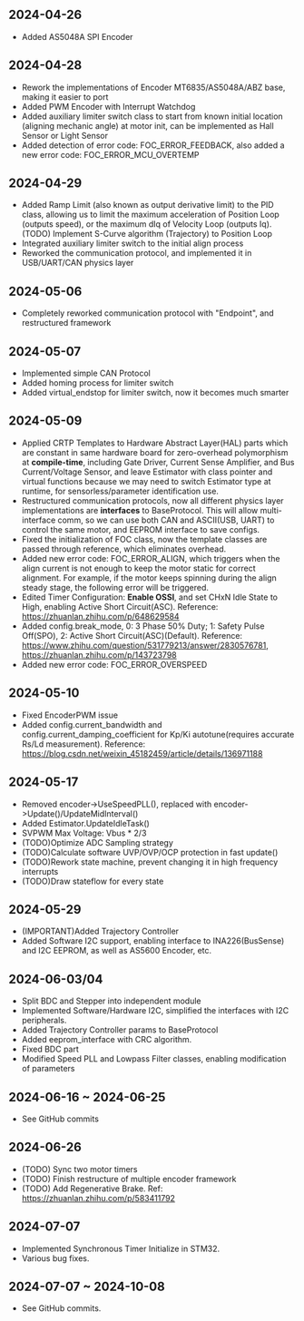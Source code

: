 ## 2024-04-26
* Added AS5048A SPI Encoder

## 2024-04-28
* Rework the implementations of Encoder MT6835/AS5048A/ABZ base, making it easier to port
* Added PWM Encoder with Interrupt Watchdog
* Added auxiliary limiter switch class to start from known initial location (aligning mechanic angle) at motor init, can be implemented as Hall Sensor or Light Sensor
* Added detection of error code: FOC_ERROR_FEEDBACK, also added a new error code: FOC_ERROR_MCU_OVERTEMP

## 2024-04-29
* Added Ramp Limit (also known as output derivative limit) to the PID class, allowing us to limit the maximum acceleration of Position Loop (outputs speed), or the maximum dIq of Velocity Loop (outputs Iq).
(TODO) Implement S-Curve algorithm (Trajectory) to Position Loop 
* Integrated auxiliary limiter switch to the initial align process
* Reworked the communication protocol, and implemented it in USB/UART/CAN physics layer

## 2024-05-06
* Completely reworked communication protocol with "Endpoint", and restructured framework

## 2024-05-07
* Implemented simple CAN Protocol
* Added homing process for limiter switch
* Added virtual_endstop for limiter switch, now it becomes much smarter

## 2024-05-09
* Applied CRTP Templates to Hardware Abstract Layer(HAL) parts which are constant in same hardware board for zero-overhead polymorphism at **compile-time**, including Gate Driver, Current Sense Amplifier, and Bus Current/Voltage Sensor, and leave Estimator with class pointer and virtual functions because we may need to switch Estimator type at runtime, for sensorless/parameter identification use. 
* Restructured communication protocols, now all different physics layer implementations are **interfaces** to BaseProtocol. This will allow multi-interface comm, so we can use both CAN and ASCII(USB, UART) to control the same motor, and EEPROM interface to save configs.
* Fixed the initialization of FOC class, now the template classes are passed through reference, which eliminates overhead.
* Added new error code: FOC_ERROR_ALIGN, which triggers when the align current is not enough to keep the motor static for correct alignment. For example, if the motor keeps spinning during the align steady stage, the following error will be triggered.
* Edited Timer Configuration: **Enable OSSI**, and set CHxN Idle State to High, enabling Active Short Circuit(ASC). Reference: https://zhuanlan.zhihu.com/p/648629584
* Added config.break_mode, 0: 3 Phase 50% Duty; 1: Safety Pulse Off(SPO), 2: Active Short Circuit(ASC)(Default). Reference: https://www.zhihu.com/question/531779213/answer/2830576781, https://zhuanlan.zhihu.com/p/143723798
* Added new error code: FOC_ERROR_OVERSPEED

## 2024-05-10
* Fixed EncoderPWM issue
* Added config.current_bandwidth and config.current_damping_coefficient for Kp/Ki autotune(requires accurate Rs/Ld measurement). Reference: https://blog.csdn.net/weixin_45182459/article/details/136971188


## 2024-05-17
* Removed encoder->UseSpeedPLL(), replaced with encoder->Update()/UpdateMidInterval()
* Added Estimator.UpdateIdleTask()
* SVPWM Max Voltage: Vbus * 2/3
* (TODO)Optimize ADC Sampling strategy
* (TODO)Calculate software UVP/OVP/OCP protection in fast update()
* (TODO)Rework state machine, prevent changing it in high frequency interrupts
* (TODO)Draw stateflow for every state 

## 2024-05-29
* (IMPORTANT)Added Trajectory Controller
* Added Software I2C support, enabling interface to INA226(BusSense) and I2C EEPROM, as well as AS5600 Encoder, etc.

## 2024-06-03/04
* Split BDC and Stepper into independent module
* Implemented Software/Hardware I2C, simplified the interfaces with I2C peripherals.
* Added Trajectory Controller params to BaseProtocol
* Added eeprom_interface with CRC algorithm.
* Fixed BDC part
* Modified Speed PLL and Lowpass Filter classes, enabling modification of parameters

## 2024-06-16 ~ 2024-06-25
* See GitHub commits

## 2024-06-26
* (TODO) Sync two motor timers
* (TODO) Finish restructure of multiple encoder framework
* (TODO) Add Regenerative Brake. Ref: https://zhuanlan.zhihu.com/p/583411792

## 2024-07-07
* Implemented Synchronous Timer Initialize in STM32.
* Various bug fixes.

## 2024-07-07 ~ 2024-10-08
* See GitHub commits.